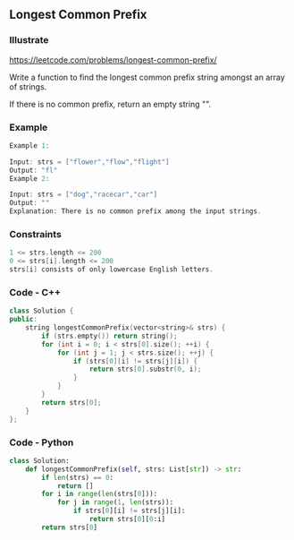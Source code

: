 ## Longest Common Prefix
### Illustrate
<https://leetcode.com/problems/longest-common-prefix/>

Write a function to find the longest common prefix string amongst an array of strings.

If there is no common prefix, return an empty string "".

### Example
```c
Example 1:

Input: strs = ["flower","flow","flight"]
Output: "fl"
Example 2:

Input: strs = ["dog","racecar","car"]
Output: ""
Explanation: There is no common prefix among the input strings.
``` 

### Constraints
```c
1 <= strs.length <= 200
0 <= strs[i].length <= 200
strs[i] consists of only lowercase English letters.
```

### Code - C++
```c++
class Solution {
public:
    string longestCommonPrefix(vector<string>& strs) {
        if (strs.empty()) return string();
        for (int i = 0; i < strs[0].size(); ++i) {
            for (int j = 1; j < strs.size(); ++j) {
                if (strs[0][i] != strs[j][i]) {
                    return strs[0].substr(0, i);
                }
            }
        }
        return strs[0];
    }
};
```

### Code - Python
```python
class Solution:
    def longestCommonPrefix(self, strs: List[str]) -> str:
        if len(strs) == 0:
            return []
        for i in range(len(strs[0])):
            for j in range(1, len(strs)):
                if strs[0][i] != strs[j][i]:
                    return strs[0][0:i]
        return strs[0]
```